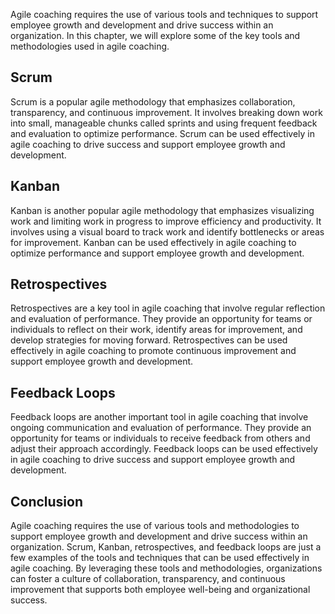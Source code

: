 
Agile coaching requires the use of various tools and techniques to support employee growth and development and drive success within an organization. In this chapter, we will explore some of the key tools and methodologies used in agile coaching.

Scrum
-----

Scrum is a popular agile methodology that emphasizes collaboration, transparency, and continuous improvement. It involves breaking down work into small, manageable chunks called sprints and using frequent feedback and evaluation to optimize performance. Scrum can be used effectively in agile coaching to drive success and support employee growth and development.

Kanban
------

Kanban is another popular agile methodology that emphasizes visualizing work and limiting work in progress to improve efficiency and productivity. It involves using a visual board to track work and identify bottlenecks or areas for improvement. Kanban can be used effectively in agile coaching to optimize performance and support employee growth and development.

Retrospectives
--------------

Retrospectives are a key tool in agile coaching that involve regular reflection and evaluation of performance. They provide an opportunity for teams or individuals to reflect on their work, identify areas for improvement, and develop strategies for moving forward. Retrospectives can be used effectively in agile coaching to promote continuous improvement and support employee growth and development.

Feedback Loops
--------------

Feedback loops are another important tool in agile coaching that involve ongoing communication and evaluation of performance. They provide an opportunity for teams or individuals to receive feedback from others and adjust their approach accordingly. Feedback loops can be used effectively in agile coaching to drive success and support employee growth and development.

Conclusion
----------

Agile coaching requires the use of various tools and methodologies to support employee growth and development and drive success within an organization. Scrum, Kanban, retrospectives, and feedback loops are just a few examples of the tools and techniques that can be used effectively in agile coaching. By leveraging these tools and methodologies, organizations can foster a culture of collaboration, transparency, and continuous improvement that supports both employee well-being and organizational success.
